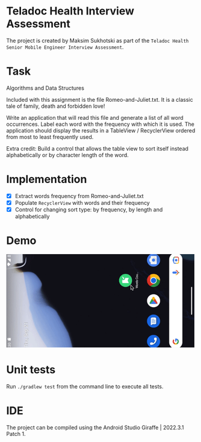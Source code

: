 # Teladoc Health Interview Assessment 

The project is created by Maksim Sukhotski as part of the `Teladoc Health Senior Mobile Engineer Interview Assessment`.

# Task

Algorithms and Data Structures

Included with this assignment is the file Romeo-and-Juliet.txt. 
It is a classic tale of family, death and forbidden love! 

Write an application that will read this file and generate a list of all word occurrences.
Label each word with the frequency with which it is used. 
The application should display the results in a TableView / RecyclerView ordered from most to least frequently used.

Extra credit: Build a control that allows the table view to sort itself instead alphabetically or by character length of the word.

# Implementation

- [x] Extract words frequency from Romeo-and-Juliet.txt
- [x] Populate `RecyclerView` with words and their frequency
- [x] Control for changing sort type: by frequency, by length and alphabetically

# Demo

<img src="./demo.gif"  alt="drawing" width="500"/>

# Unit tests

Run `./gradlew test` from the command line to execute all tests.

# IDE

The project can be compiled using the Android Studio Giraffe | 2022.3.1 Patch 1.
